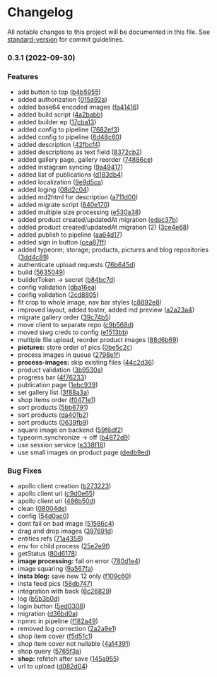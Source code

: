 # Changelog

All notable changes to this project will be documented in this file. See [standard-version](https://github.com/conventional-changelog/standard-version) for commit guidelines.

### 0.3.1 (2022-09-30)


### Features

* add button to top ([b4b5955](https://github.com/tyorka-shop/admin.tyorka.com/commit/b4b5955abd1f4c757ef1eecc301a562ab8b98bc1))
* added authorization ([015a92a](https://github.com/tyorka-shop/admin.tyorka.com/commit/015a92adf30322f561ac79a0380f832ed68dea5e))
* added base64 encoded images ([fa41416](https://github.com/tyorka-shop/admin.tyorka.com/commit/fa414168912207081eae5db4c9541a2e36452e08))
* added build script ([4a2babb](https://github.com/tyorka-shop/admin.tyorka.com/commit/4a2babb146b06de7e162d547959ced9e09dddb89))
* added builder ep ([17cba13](https://github.com/tyorka-shop/admin.tyorka.com/commit/17cba1373ea54dfeb40d0fac48defee2919c6dd8))
* added config to pipeline ([7682ef3](https://github.com/tyorka-shop/admin.tyorka.com/commit/7682ef353684e71045499b8b314f3062dcb36bb1))
* added config to pipeline ([6d48c60](https://github.com/tyorka-shop/admin.tyorka.com/commit/6d48c6047df3ed4dc27011fd42c52f0d7f650722))
* added description ([42fbcf4](https://github.com/tyorka-shop/admin.tyorka.com/commit/42fbcf4ec29b3fd97a1483635088ff4349e0136b))
* added descriptions as text field ([8372cb2](https://github.com/tyorka-shop/admin.tyorka.com/commit/8372cb2563518725cb469234f0c3de705c9187e7))
* added gallery page, gallery reorder ([74886ce](https://github.com/tyorka-shop/admin.tyorka.com/commit/74886cea27f72f71503b94d0bed15428d0f8071d))
* added instagram syncing ([9a49417](https://github.com/tyorka-shop/admin.tyorka.com/commit/9a494176649d4170cf04332a48972c8139e4bc41))
* added list of publications ([d183db4](https://github.com/tyorka-shop/admin.tyorka.com/commit/d183db4655a4216344637ad32363b6b458bb4ccb))
* added localization ([9e9d5ca](https://github.com/tyorka-shop/admin.tyorka.com/commit/9e9d5cac5a33c95d706044941dc1772f6855f198))
* added loging ([08d2c04](https://github.com/tyorka-shop/admin.tyorka.com/commit/08d2c046696d02c3f09899f5afe2660e2b60042b))
* added md2html for description ([a711d00](https://github.com/tyorka-shop/admin.tyorka.com/commit/a711d00820a5c4f5c70b67591d56b6b7854251c1))
* added migrate script ([640e170](https://github.com/tyorka-shop/admin.tyorka.com/commit/640e170e11c4fecefa473c0621305593c2165830))
* added multiple size processing ([e530a38](https://github.com/tyorka-shop/admin.tyorka.com/commit/e530a38ddd421b509c7d84837d98e27c73505605))
* added product created/updatedAt migration ([edac37b](https://github.com/tyorka-shop/admin.tyorka.com/commit/edac37b093a3c6fbda5c96705948be136e368963))
* added product created/updatedAt migration (2) ([3ce4e68](https://github.com/tyorka-shop/admin.tyorka.com/commit/3ce4e68ed43ae2d2f21bb81c57ff744dfe3ec46d))
* added publish to pipeline ([aa64d17](https://github.com/tyorka-shop/admin.tyorka.com/commit/aa64d17b81fd3c6b4769f070b0f901206329a0b4))
* added sign in button ([cea87ff](https://github.com/tyorka-shop/admin.tyorka.com/commit/cea87ffa6ed05c271040d80c56c1ec5a38dc6cf7))
* added typeorm; storage; products, pictures and blog repositories ([3dd4c89](https://github.com/tyorka-shop/admin.tyorka.com/commit/3dd4c898f3a1a22fc152642ee75f179255f10905))
* authenticate upload requests ([76b645d](https://github.com/tyorka-shop/admin.tyorka.com/commit/76b645da5b09928d2eb4e889c546f2c8ad4e1a9c))
* build ([5635049](https://github.com/tyorka-shop/admin.tyorka.com/commit/563504941a017607fea00a44226e559378b3c5a9))
* builderToken -> secret ([b84bc7d](https://github.com/tyorka-shop/admin.tyorka.com/commit/b84bc7db3f84bdfc1eaf081e6481baae3a8d6a61))
* config validation ([dba16ea](https://github.com/tyorka-shop/admin.tyorka.com/commit/dba16eadc4dc512845f18ce3ad5b85cdb0615825))
* config validation ([2cd8805](https://github.com/tyorka-shop/admin.tyorka.com/commit/2cd8805ed4319e3757eef77b046c94e7e1363260))
* fit crop to whole image, nav bar styles ([c8892e8](https://github.com/tyorka-shop/admin.tyorka.com/commit/c8892e861c6be47470f2265a5f7de75c771680b1))
* improved layout, added toster, added md preview ([a2a23a4](https://github.com/tyorka-shop/admin.tyorka.com/commit/a2a23a40db43bb588763871abe0c694ce6ff799f))
* migrate gallery order ([39c74b5](https://github.com/tyorka-shop/admin.tyorka.com/commit/39c74b5e9e98c87138e5f46943ca023d8a1e4b19))
* move client to separate repo ([c9b568d](https://github.com/tyorka-shop/admin.tyorka.com/commit/c9b568d5c8db49730fde4034fb0b3af98885a1d0))
* moved siwg creds to config ([e1513bb](https://github.com/tyorka-shop/admin.tyorka.com/commit/e1513bb2b5b0a81e9471a1e800f57687f7a4a521))
* multiple file upload, reorder product images ([88d6b69](https://github.com/tyorka-shop/admin.tyorka.com/commit/88d6b69ac00bd326c865bc65e27529bb07192741))
* **pictures:** store order of pics ([0be5c2c](https://github.com/tyorka-shop/admin.tyorka.com/commit/0be5c2c8fd1d50857506b389a049051e1c03d5c3))
* process images in queue ([2798e1f](https://github.com/tyorka-shop/admin.tyorka.com/commit/2798e1fad118308e0831d9c80fee4b50da323114))
* **process-images:** skip existing files ([44c2d36](https://github.com/tyorka-shop/admin.tyorka.com/commit/44c2d36e8189055a334898d90a362402929e4eeb))
* product validation ([3b9530a](https://github.com/tyorka-shop/admin.tyorka.com/commit/3b9530a7a0a886d2d75d915586e85c87ccfc435c))
* progress bar ([4f76233](https://github.com/tyorka-shop/admin.tyorka.com/commit/4f76233c84eb730d585c7e3d590e0e1cd364b881))
* publication page ([1ebc939](https://github.com/tyorka-shop/admin.tyorka.com/commit/1ebc939ec2681b1a8f422a239e681a8968ffea40))
* set gallery list ([3f88a3a](https://github.com/tyorka-shop/admin.tyorka.com/commit/3f88a3a90b1038bdac58f617e72815fecae0f1b0))
* shop items order ([f0471e1](https://github.com/tyorka-shop/admin.tyorka.com/commit/f0471e188c17a25b42683934bace22f6520dc58d))
* sort products ([5bb6791](https://github.com/tyorka-shop/admin.tyorka.com/commit/5bb6791d62f232a9a78b37815e2804bda618b171))
* sort products ([da401b2](https://github.com/tyorka-shop/admin.tyorka.com/commit/da401b2320c6f9f623b88bf6aa4b17f749f1fff0))
* sort products ([0639fb9](https://github.com/tyorka-shop/admin.tyorka.com/commit/0639fb9515f4bb69df5141790b372278008d839c))
* square image on backend ([59f6df2](https://github.com/tyorka-shop/admin.tyorka.com/commit/59f6df2e0d0524af6ab92b12006654999dc5feef))
* typeorm.synchronize -> off ([b4872d9](https://github.com/tyorka-shop/admin.tyorka.com/commit/b4872d9f2e73ee63f74be32fb6130841f8e3a732))
* use session service ([e338f18](https://github.com/tyorka-shop/admin.tyorka.com/commit/e338f181fbc57ae71929f5b12dd98bd5526b4443))
* use small images on product page ([dedb9ed](https://github.com/tyorka-shop/admin.tyorka.com/commit/dedb9edad79e766853ea89c85909df614f51023f))


### Bug Fixes

* apollo client creation ([b273223](https://github.com/tyorka-shop/admin.tyorka.com/commit/b273223c418a077769bec66fbab811d1f6d8684f))
* apollo client uri ([c9d0e65](https://github.com/tyorka-shop/admin.tyorka.com/commit/c9d0e658c21427ffd4cd7e97037eabe89709e7a6))
* apollo client uri ([486b50d](https://github.com/tyorka-shop/admin.tyorka.com/commit/486b50dfde0187f544ca765417d0939813de75e5))
* clean ([08004de](https://github.com/tyorka-shop/admin.tyorka.com/commit/08004de1726000c5d974d263b8a323472e14f46c))
* config ([54d0ac0](https://github.com/tyorka-shop/admin.tyorka.com/commit/54d0ac0ab96f5c731f2f75fed7a9779c4c02c4b7))
* dont fail on bad image ([51586c4](https://github.com/tyorka-shop/admin.tyorka.com/commit/51586c444028307a79464c1e06c90fea128d08d6))
* drag and drop images ([397691d](https://github.com/tyorka-shop/admin.tyorka.com/commit/397691d00c3c016fd14591e1cb6c056b22c818c2))
* entities refs ([71a4358](https://github.com/tyorka-shop/admin.tyorka.com/commit/71a4358781b8da94b0047e0e2965b0d9f69cc348))
* env for child process ([25e2e9f](https://github.com/tyorka-shop/admin.tyorka.com/commit/25e2e9fbe0dda2ed52bd93e1959256a61e679094))
* getStatus ([80d6178](https://github.com/tyorka-shop/admin.tyorka.com/commit/80d6178996132276a308200aed22ed1b8210ebef))
* **image processing:** fail on error ([780d1e4](https://github.com/tyorka-shop/admin.tyorka.com/commit/780d1e40de4c8096d7724a34c72fdbda9e0f4422))
* image squaring ([9a567fa](https://github.com/tyorka-shop/admin.tyorka.com/commit/9a567fa7909e1ae181a0b5266485f8d5a31742aa))
* **insta blog:** save new 12 only ([f109c60](https://github.com/tyorka-shop/admin.tyorka.com/commit/f109c60d3c78bfdfcac7d5c358331d25f7842065))
* insta feed pics ([58db747](https://github.com/tyorka-shop/admin.tyorka.com/commit/58db747b0439b1026b07a001dd7b64ca926e04a7))
* integration with back ([6c26829](https://github.com/tyorka-shop/admin.tyorka.com/commit/6c26829920cde73acb4e8f70c3b12f607da7688e))
* log ([b5b3b0d](https://github.com/tyorka-shop/admin.tyorka.com/commit/b5b3b0daeb8d09d23c299c4044cd56650259c6e2))
* login button ([5ed0308](https://github.com/tyorka-shop/admin.tyorka.com/commit/5ed0308ffdc5e337cb187c959c45140f7f5d9962))
* migration ([d36bd0a](https://github.com/tyorka-shop/admin.tyorka.com/commit/d36bd0a206963ebe1e94536808907788259afb0b))
* npmrc in pipeline ([f182a49](https://github.com/tyorka-shop/admin.tyorka.com/commit/f182a491e3d2571e62033d635c7b93a2dd99dfab))
* removed log correction ([2a2a9e1](https://github.com/tyorka-shop/admin.tyorka.com/commit/2a2a9e1dae914b8168a622f9a53fe1364730a382))
* shop item cover ([f5d51c1](https://github.com/tyorka-shop/admin.tyorka.com/commit/f5d51c1599677403f3cd96ad812147c6bcd89065))
* shop item cover not nullable ([4a14391](https://github.com/tyorka-shop/admin.tyorka.com/commit/4a143913a7717edde5b8c5f2ee4a83e5a57fe29f))
* shop query ([5765f3a](https://github.com/tyorka-shop/admin.tyorka.com/commit/5765f3adacb66d43df3c38da3e5cd3bcc39ddfe7))
* **shop:** refetch after save ([145a955](https://github.com/tyorka-shop/admin.tyorka.com/commit/145a9554f755fe794078bca72fa5702843df6cdd))
* url to upload ([d082d04](https://github.com/tyorka-shop/admin.tyorka.com/commit/d082d04c523fec5883b056d6d42439a8aa796885))
